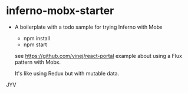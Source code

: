 # inferno-mobx-starter

* A boilerplate with a todo sample for trying Inferno with Mobx

  * npm install
  * npm start

  see https://github.com/vinej/react-portal example about using a Flux pattern with Mobx.

  It's like using Redux but with mutable data. 

JYV










